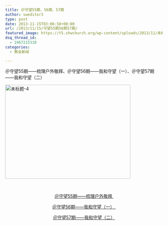 ```yaml
---
title: ＠守望55期、56期、57期
author: sweditor3
type: post
date: 2013-11-15T03:06:58+00:00
url: /2013/11/15/守望55期56期57期/
featured_image: https://t5.shwchurch.org/wp-content/uploads/2013/11/未标题-4-400x288.jpg
dsq_thread_id:
  - 1967215310
categories:
  - 教会新闻

---
```

＠守望55期——梳理户外敬拜、＠守望56期——我和守望（一）、＠守望57期——我和守望（二）

<!--more-->

[<img class="aligncenter size-full wp-image-9542" alt="未标题-4" src="http://t5.shwchurch.org/wp-content/uploads/2013/11/未标题-4.jpg" width="400" height="300" />][1]

&nbsp;

<p style="text-align: center;">
  <a href="/category/网络期刊/梳理户外敬拜/">＠守望55期——梳理户外敬拜 </a>
</p>

<p style="text-align: center;">
  <a href="/category/网络期刊/网刊56期：我和守望（一）/">＠守望56期——我和守望（一） </a>
</p>

<p style="text-align: center;">
  <a href="/category/我和守望（二）/">＠守望57期——我和守望（二）</a>
</p>

<p style="text-align: center;">
  <p style="text-align: center;">

 [1]: http://t5.shwchurch.org/wp-content/uploads/2013/11/未标题-4.jpg
